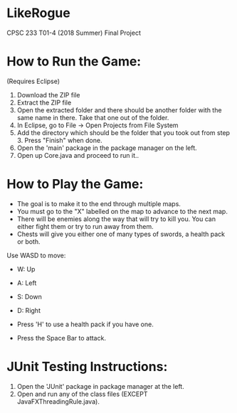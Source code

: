 # LikeRogue
CPSC 233 T01-4 (2018 Summer) Final Project

# How to Run the Game:
(Requires Eclipse)
1. Download the ZIP file
2. Extract the ZIP file
3. Open the extracted folder and there should be another folder with the same name in there. Take that one out of the folder.
4. In Eclipse, go to File -> Open Projects from File System
5. Add the directory which should be the folder that you took out from step 3. Press "Finish" when done.
6. Open the 'main' package in the package manager on the left.
7. Open up Core.java and proceed to run it..

# How to Play the Game:
- The goal is to make it to the end through multiple maps.
- You must go to the "X" labelled on the map to advance to the next map.
- There will be enemies along the way that will try to kill you. You can either fight them or try to run away from them.
- Chests will give you either one of many types of swords, a health pack or both.

Use WASD to move:
- W: Up
- A: Left
- S: Down
- D: Right

- Press 'H' to use a health pack if you have one.
- Press the Space Bar to attack.

# JUnit Testing Instructions:
1. Open the 'JUnit' package in package manager at the left.
2. Open and run any of the class files (EXCEPT JavaFXThreadingRule.java).
